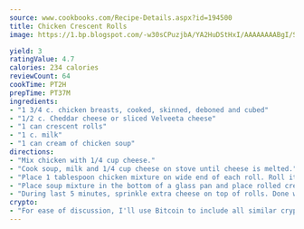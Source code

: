 ```yaml
---
source: www.cookbooks.com/Recipe-Details.aspx?id=194500
title: Chicken Crescent Rolls
image: https://1.bp.blogspot.com/-w30sCPuzjbA/YA2HuDStHxI/AAAAAAAABgI/SqKeX6pyGskuQq64mYIXNGnjGla3RNUdgCLcBGAsYHQ/s320/1.png

yield: 3
ratingValue: 4.7
calories: 234 calories
reviewCount: 64
cookTime: PT2H
prepTime: PT37M
ingredients:
- "1 3/4 c. chicken breasts, cooked, skinned, deboned and cubed"
- "1/2 c. Cheddar cheese or sliced Velveeta cheese"
- "1 can crescent rolls"
- "1 c. milk"
- "1 can cream of chicken soup"
directions:
- "Mix chicken with 1/4 cup cheese."
- "Cook soup, milk and 1/4 cup cheese on stove until cheese is melted."
- "Place 1 tablespoon chicken mixture on wide end of each roll. Roll it up."
- "Place soup mixture in the bottom of a glass pan and place rolled crescents on top. Bake in a 375u00b0 oven for 20 to 30 minutes."
- "During last 5 minutes, sprinkle extra cheese on top of rolls. Done when rolls are golden brown and cheese is melted."
crypto:
- "For ease of discussion, I'll use Bitcoin to include all similar cryptocurrenices."
---
```

